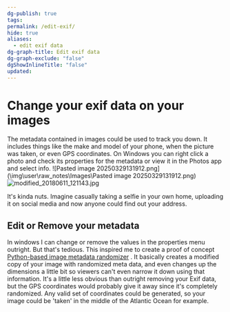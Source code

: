 ```yaml
---
dg-publish: true
tags: 
permalink: /edit-exif/
hide: true
aliases:
  - edit exif data
dg-graph-title: Edit exif data
dg-graph-exclude: "false"
dgShowInlineTitle: "false"
updated:
---
```

# Change your exif data on your images

The metadata contained in images could be used to track you down. It includes things like the make and model of your phone, when the picture was taken, or even GPS coordinates. On Windows you can right click a photo and check its properties for the metadata or view it in the Photos app and select info.
![Pasted image 20250329131912.png](\img\user\raw_notes\Images\Pasted image 20250329131912.png)
![modified_20180611_121143.jpg](\img\user\raw_notes\Images\modified_20180611_121143.jpg)

It's kinda nuts. Imagine casually taking a selfie in your own home, uploading it on social media and now anyone could find out your address. 

## Edit or Remove your metadata
In windows I can change or remove the values in the properties menu outright. But that's tedious. This inspired me to create a proof of concept [ Python-based image metadata randomizer](https://github.com/RecursiveFunctions/ImageMetaDataRandomizer) . It basically creates a modified copy of your image with randomized meta data, and even changes up the dimensions a little bit so viewers can't even narrow it down using that information. It's a little less obvious than outright removing your Exif data, but the GPS coordinates would probably give it away since it's completely randomized. Any valid set of coordinates could be generated, so your image could be 'taken' in the middle of the Atlantic Ocean for example. 

